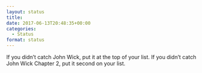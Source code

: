 ```yaml
---
layout: status
title: 
date: 2017-06-13T20:48:35+00:00
categories: 
  - Status
format: status
---
```

If you didn&#8217;t catch John Wick, put it at the top of your list. If you didn&#8217;t catch John Wick Chapter 2, put it second on your list.